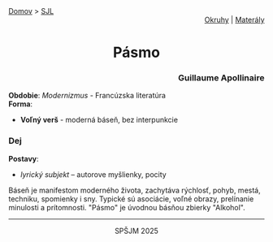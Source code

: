 <div align="center">
    <div align="left">
        <a href="/README.md">Domov</a>
        >
        <a href="../SLOVENCINA.md">SJL</a>
    </div>
    <div align="right">
        <a href="../ustne-okruhy.org.md">Okruhy</a>
        |
        <a href="https://drive.google.com/drive/u/1/folders/1hWhZNvgWC-8cb7jK5zRorX9WfCzyq_WF">Materály</a>
    </div>
<h1>Pásmo</h1>
    <div align="right">
        <h3>Guillaume Apollinaire</h3>
    </div>
</div>

__Obdobie__: _Modernizmus_ - Francúzska literatúra  
__Forma__:  
- **Voľný verš** - moderná báseň, bez interpunkcie

### Dej
__Postavy__:  
- *lyrický subjekt* – autorove myšlienky, pocity

Báseň je manifestom moderného života, zachytáva rýchlosť, pohyb, mestá, techniku, spomienky i sny. Typické sú asociácie, voľné obrazy, prelínanie minulosti a prítomnosti. "Pásmo" je úvodnou básňou zbierky "Alkohol".

---
<div align="center">
    <p>SPŠJM 2025</p>
</div>